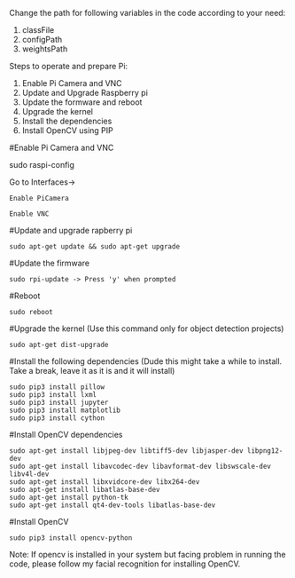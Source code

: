 Change the path for following variables in the code according to your need:
1. classFile
2. configPath
3. weightsPath

Steps to operate and prepare Pi:
1. Enable Pi Camera and VNC
2. Update and Upgrade Raspberry pi
3. Update the formware and reboot
4. Upgrade the kernel
5. Install the dependencies
6. Install OpenCV using PIP

#Enable Pi Camera and VNC

sudo raspi-config

  Go to Interfaces->
  
	Enable PiCamera
	  
	Enable VNC
    
#Update and upgrade rapberry pi

	sudo apt-get update && sudo apt-get upgrade

#Update the firmware

	sudo rpi-update -> Press 'y' when prompted

#Reboot

	sudo reboot

#Upgrade the kernel (Use this command only for object detection projects)

	sudo apt-get dist-upgrade

#Install the following dependencies (Dude this might take a while to install. Take a break, leave it as it is and it will install)

	sudo pip3 install pillow
	sudo pip3 install lxml
	sudo pip3 install jupyter
	sudo pip3 install matplotlib
	sudo pip3 install cython

#Install OpenCV dependencies

	sudo apt-get install libjpeg-dev libtiff5-dev libjasper-dev libpng12-dev
	sudo apt-get install libavcodec-dev libavformat-dev libswscale-dev libv4l-dev
	sudo apt-get install libxvidcore-dev libx264-dev
	sudo apt-get install libatlas-base-dev
	sudo apt-get install python-tk
	sudo apt-get install qt4-dev-tools libatlas-base-dev

#Install OpenCV

	sudo pip3 install opencv-python

Note: If opencv is installed in your system but facing problem in running the code, please follow my facial recognition for installing OpenCV.
